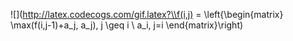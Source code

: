 ![](http://latex.codecogs.com/gif.latex?\\f(i,j) = \left\{\begin{matrix} \max(f(i,j-1)+a_j, a_j), j \geq i \\ a_i, j=i \end{matrix}\right)
